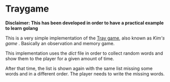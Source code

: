 # Traygame 
**Disclaimer: This has been developed in order to have a practical example to learn golang** 

This is a very simple implementation of the [Tray game](https://en.wikipedia.org/wiki/Kim%27s_Game), also known as *Kim's game* . Basically an observation and memory game. 

This implementation uses the *dict* file in order to collect random words and show them to the player for a given amount of time. 

After that time, the list is shown again with the same list missing some words and in a different order. The player needs to write the missing words. 
